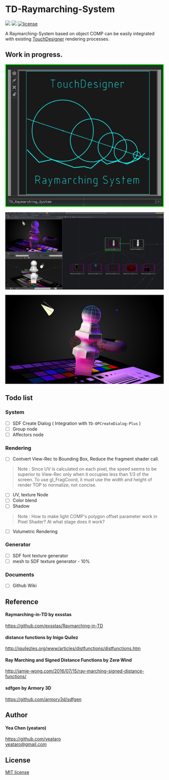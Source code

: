 # TD-Raymarching-System
![](https://img.shields.io/badge/version-WIP-red)
![](https://img.shields.io/github/last-commit/yeataro/TD-Raymarching-System)
[![license](https://img.shields.io/github/license/yeataro/TD-Raymarching-System)](LICENSE)


A Raymarching-System based on object COMP can be easily integrated with existing [TouchDesigner] rendering processes.
## Work in progress.

![icon](docs/img/Comp.png)

![system](docs/img/useagePW.png)

![render](docs/img/renderPW.png)

## Todo list
### System
- [ ] SDF Create Dialog ( Integration with `TD-OPCreateDialog-Plus` )
- [ ] Group node
- [ ] Affectors node
###  Rendering
- [ ] Contvert View-Rec to Bounding Box, Reduce the fragment shader call.
> Note : Since UV is calculated on each pixel, the speed seems to be superior to View-Rec only when it occupies less than 1/3 of the screen. To use gl_FragCoord, it must use the width and height of render TOP to normalize, not concise.

- [ ] UV, texture Node
- [ ] Color blend
- [ ] Shadow
> Note : How to make light COMP's polygon offset parameter work in Pixel Shader? At what stage does it work?

- [ ] Volumetric Rendering
### Generator
- [ ] SDF font texture generator
- [ ] mesh to SDF texture generator - 10%
### Documents
- [ ] Github Wiki

## Reference

#### Raymarching-in-TD by exsstas
 https://github.com/exsstas/Raymarching-in-TD

#### distance functions by Inigo Quilez
http://iquilezles.org/www/articles/distfunctions/distfunctions.htm

#### Ray Marching and Signed Distance Functions by Zerø Wind
http://jamie-wong.com/2016/07/15/ray-marching-signed-distance-functions/

#### sdfgen by Armory 3D
https://github.com/armory3d/sdfgen

## Author
#### Yea Chen (yeataro)
https://github.com/yeataro \
<yeataro@gmail.com>

## License 
[MIT license](https://github.com/yeataro/TD-Raymarching-System/blob/master/LICENSE)

[TouchDesigner]: http://www.derivative.ca/